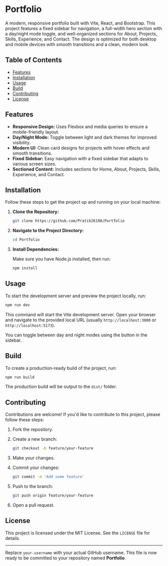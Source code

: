 # Portfolio

A modern, responsive portfolio built with Vite, React, and Bootstrap. This project features a fixed sidebar for navigation, a full-width hero section with a day/night mode toggle, and well-organized sections for About, Projects, Skills, Experience, and Contact. The design is optimized for both desktop and mobile devices with smooth transitions and a clean, modern look.

## Table of Contents

- [Features](#features)
- [Installation](#installation)
- [Usage](#usage)
- [Build](#build)
- [Contributing](#contributing)
- [License](#license)

## Features

- **Responsive Design:** Uses Flexbox and media queries to ensure a mobile-friendly layout.
- **Day/Night Mode:** Toggle between light and dark themes for improved visibility.
- **Modern UI:** Clean card designs for projects with hover effects and smooth transitions.
- **Fixed Sidebar:** Easy navigation with a fixed sidebar that adapts to various screen sizes.
- **Sectioned Content:** Includes sections for Home, About, Projects, Skills, Experience, and Contact.

## Installation

Follow these steps to get the project up and running on your local machine:

1. **Clone the Repository:**

   ```bash
   git clone https://github.com/Pratik26198/Portfolio
   ```

2. **Navigate to the Project Directory:**

   ```bash
   cd Portfolio
   ```

3. **Install Dependencies:**

   Make sure you have Node.js installed, then run:

   ```bash
   npm install
   ```

## Usage

To start the development server and preview the project locally, run:

```bash
npm run dev
```

This command will start the Vite development server. Open your browser and navigate to the provided local URL (usually `http://localhost:3000` or `http://localhost:5173`).

You can toggle between day and night modes using the button in the sidebar.

## Build

To create a production-ready build of the project, run:

```bash
npm run build
```

The production build will be output to the `dist/` folder.

## Contributing

Contributions are welcome! If you'd like to contribute to this project, please follow these steps:

1. Fork the repository.
2. Create a new branch:
   
   ```bash
   git checkout -b feature/your-feature
   ```
   
3. Make your changes.
4. Commit your changes:
   
   ```bash
   git commit -m 'Add some feature'
   ```
   
5. Push to the branch:
   
   ```bash
   git push origin feature/your-feature
   ```
   
6. Open a pull request.

## License

This project is licensed under the MIT License. See the `LICENSE` file for details.

---

Replace `your-username` with your actual GitHub username. This file is now ready to be committed to your repository named **Portfolio**.